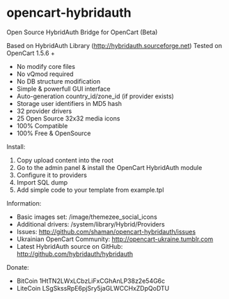 opencart-hybridauth
===================

Open Source HybridAuth Bridge for OpenCart (Beta)

Based on HybridAuth Library (http://hybridauth.sourceforge.net)
Tested on OpenCart 1.5.6 +

* No modify core files
* No vQmod required
* No DB structure modification
* Simple & powerfull GUI interface
* Auto-generation country_id/zone_id (if provider exists)
* Storage user identifiers in MD5 hash
* 32 provider drivers
* 25 Open Source 32x32 media icons
* 100% Compatible
* 100% Free & OpenSource

Install:

1. Copy upload content into the root
2. Go to the admin panel & install the OpenCart HybridAuth module
3. Сonfigure it to providers 
4. Import SQL dump
5. Add simple code to your template from example.tpl

Information:

* Basic images set: /image/themezee_social_icons
* Additional drivers: /system/library/Hybrid/Providers
* Issues: http://github.com/shaman/opencart-hybridauth/issues
* Ukrainian OpenCart Community: http://opencart-ukraine.tumblr.com
* Latest HybridAuth source on GitHub: http://github.com/hybridauth/hybridauth

Donate:

* BitCoin 1HtTN2LWxLCbzLiFxCGhAnLP38z2e54G6c
* LiteCoin LSgSkssRpE6pjSry5jaGLWCCHxZDpQoDTU
